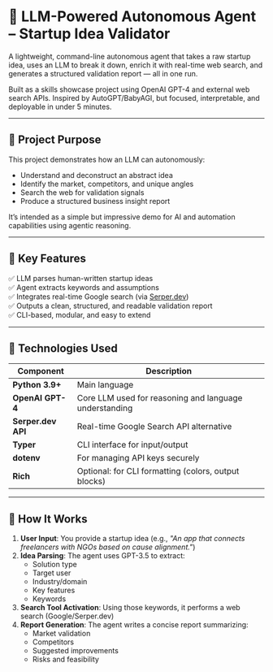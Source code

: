 # 🤖 LLM-Powered Autonomous Agent – Startup Idea Validator

A lightweight, command-line autonomous agent that takes a raw startup idea, uses an LLM to break it down, enrich it with real-time web search, and generates a structured validation report — all in one run.

Built as a skills showcase project using OpenAI GPT-4 and external web search APIs. Inspired by AutoGPT/BabyAGI, but focused, interpretable, and deployable in under 5 minutes.

---

## 📌 Project Purpose

This project demonstrates how an LLM can autonomously:
- Understand and deconstruct an abstract idea
- Identify the market, competitors, and unique angles
- Search the web for validation signals
- Produce a structured business insight report

It’s intended as a simple but impressive demo for AI and automation capabilities using agentic reasoning.

---

## 🧠 Key Features

✅ LLM parses human-written startup ideas  
✅ Agent extracts keywords and assumptions  
✅ Integrates real-time Google search (via [Serper.dev](https://serper.dev))  
✅ Outputs a clean, structured, and readable validation report  
✅ CLI-based, modular, and easy to extend

---

## 🧰 Technologies Used

| Component | Description |
|----------|-------------|
| **Python 3.9+** | Main language |
| **OpenAI GPT-4** | Core LLM used for reasoning and language understanding |
| **Serper.dev API** | Real-time Google Search API alternative |
| **Typer** | CLI interface for input/output |
| **dotenv** | For managing API keys securely |
| **Rich** | Optional: for CLI formatting (colors, output blocks) |

---

## 🚀 How It Works

1. **User Input**: You provide a startup idea (e.g., *"An app that connects freelancers with NGOs based on cause alignment."*)
2. **Idea Parsing**: The agent uses GPT-3.5 to extract:
   - Solution type
   - Target user
   - Industry/domain
   - Key features
   - Keywords
3. **Search Tool Activation**: Using those keywords, it performs a web search (Google/Serper.dev)
4. **Report Generation**: The agent writes a concise report summarizing:
   - Market validation
   - Competitors
   - Suggested improvements
   - Risks and feasibility


